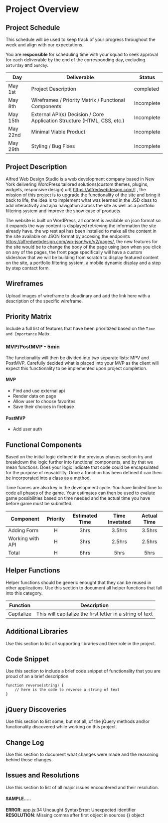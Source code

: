 # Project Overview

## Project Schedule

This schedule will be used to keep track of your progress throughout the week and align with our expectations.  

You are **responsible** for scheduling time with your squad to seek approval for each deliverable by the end of the corresponding day, excluding `Saturday` and `Sunday`.

|  Day | Deliverable | Status
|---|---| ---|
|May 1st| Project Description | completed
|May 8th| Wireframes / Priority Matrix / Functional Components | Incomplete
|May 15th| External API(s) Decision / Core Application Structure (HTML, CSS, etc.) | Incomplete
|May 22nd| Minimal Viable Product | Incomplete
|May 29th| Styling / Bug Fixes | Incomplete


## Project Description

Alfred Web Design Studio is a web development company based in New York delivering WordPress tailored solutions(custom themes, plugins, widgets, responsive design) url[ https://alfredwebdesign.com/] , the mission of this project is to upgrade the functionality of the site and bring it back to life, the idea is to implement what was learned in the JSD class to add interactivity and ajax navigation across the site as well as a portfolio filtering system and improve the show case of products. 

The website is built on WordPress, all content is available on json format so it expands the way content is displayed retrieving the information the site already have. the wp rest api has been installed to make all the content in the site available on JSON format by accesing the endpoints https://alfredwebdesign.com/wp-json/wp/v2/pages/, the new features for the site would be to change the body of the page using json when you click on any of the pages, the front page specifically will have a custom slideshow that we will be building from scratch to display featured content on the site, a portfolio filtering system, a mobile dynamic display and a step by step contact form.

## Wireframes

Upload images of wireframe to cloudinary and add the link here with a description of the specific wireframe.

## Priority Matrix

Include a full list of features that have been prioritized based on the `Time and Importance` Matix.  

### MVP/PostMVP - 5min

The functionality will then be divided into two separate lists: MPV and PostMVP.  Carefully decided what is placed into your MVP as the client will expect this functionality to be implemented upon project completion.  

#### MVP 

- Find and use external api 
- Render data on page 
- Allow user to choose favorites 
- Save their choices in firebase

#### PostMVP 

- Add user auth

## Functional Components

Based on the initial logic defined in the previous  phases section try and breakdown the logic further into functional components, and by that we mean functions.  Does your logic indicate that code could be encapsulated for the purpose of reusablility.  Once a function has been defined it can then be incorporated into a class as a method. 

Time frames are also key in the development cycle.  You have limited time to code all phases of the game.  Your estimates can then be used to evalute game possibilities based on time needed and the actual time you have before game must be submitted. 

| Component | Priority | Estimated Time | Time Invetsted | Actual Time |
| --- | :---: |  :---: | :---: | :---: |
| Adding Form | H | 3hrs| 3.5hrs | 3.5hrs |
| Working with API | H | 3hrs| 2.5hrs | 2.5hrs |
| Total | H | 6hrs| 5hrs | 5hrs |

## Helper Functions
Helper functions should be generic enought that they can be reused in other applications. Use this section to document all helper functions that fall into this category.

| Function | Description | 
| --- | :---: |  
| Capitalize | This will capitalize the first letter in a string of text | 

## Additional Libraries
 Use this section to list all supporting libraries and thier role in the project. 

## Code Snippet

Use this section to include a brief code snippet of functionality that you are proud of an a brief description  

```
function reverse(string) {
	// here is the code to reverse a string of text
}
```

## jQuery Discoveries
 Use this section to list some, but not all, of the jQuery methods and\or functionality discovered while working on this project.

## Change Log
 Use this section to document what changes were made and the reasoning behind those changes.  

## Issues and Resolutions
 Use this section to list of all major issues encountered and their resolution.

#### SAMPLE.....
**ERROR**: app.js:34 Uncaught SyntaxError: Unexpected identifier                                
**RESOLUTION**: Missing comma after first object in sources {} object
